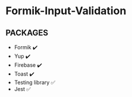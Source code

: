 # Formik-Input-Validation

## PACKAGES
* Formik :heavy_check_mark:
* Yup :heavy_check_mark:
* Firebase :heavy_check_mark:
* Toast :heavy_check_mark:
* Testing library :white_check_mark:
* Jest :white_check_mark:
